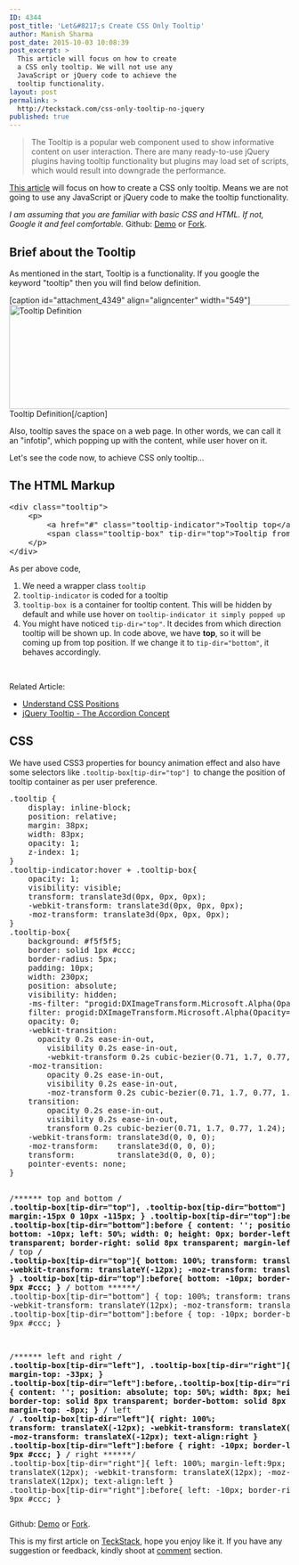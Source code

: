 ```yaml
---
ID: 4344
post_title: 'Let&#8217;s Create CSS Only Tooltip'
author: Manish Sharma
post_date: 2015-10-03 10:08:39
post_excerpt: >
  This article will focus on how to create
  a CSS only tooltip. We will not use any
  JavaScript or jQuery code to achieve the
  tooltip functionality.
layout: post
permalink: >
  http://teckstack.com/css-only-tooltip-no-jquery
published: true
---
```

<blockquote>The Tooltip is a popular web component used to show informative content on user interaction. There are many ready-to-use jQuery plugins having tooltip functionality but plugins may load set of scripts, which would result into downgrade the performance.</blockquote>
<a href="http://teckstack.com/css-only-tooltip-no-jquery">This article</a> will focus on how to create a CSS only tooltip. Means we are not going to use any JavaScript or jQuery code to make the tooltip functionality.

<em>I am assuming that you are familiar with basic CSS and HTML. If not, Google it and feel comfortable.</em>
Github: <a class="btn btn-success" href="http://kutec.github.io/CSS-Tooltip" target="_blank">Demo</a> or <a href="https://github.com/kutec/CSS-Tooltip" target="_blank">Fork</a>.
<h2>Brief about the Tooltip</h2>
As mentioned in the start, Tooltip is a functionality. If you google the keyword "tooltip" then you will find below definition.

[caption id="attachment_4349" align="aligncenter" width="549"]<img class="size-full wp-image-4349" src="http://teckstack.com/tsdir/wp-content/uploads/2015/10/tooltip-definition.png" alt="Tooltip Definition" width="549" height="187" /> Tooltip Definition[/caption]

Also, tooltip saves the space on a web page. In other words, we can call it an "infotip", which popping up with the content, while user hover on it.

Let's see the code now, to achieve CSS only tooltip...
<h2>The HTML Markup</h2>
<pre>&lt;div class="tooltip"&gt;
    &lt;p&gt;
        &lt;a href="#" class="tooltip-indicator"&gt;Tooltip top&lt;/a&gt;
        &lt;span class="tooltip-box" tip-dir="top"&gt;Tooltip from &lt;strong&gt;TOP&lt;/strong&gt; direction&lt;/span&gt;
    &lt;/p&gt;
&lt;/div&gt;</pre>
As per above code,
<ol>
	<li>We need a wrapper class <code>tooltip </code></li>
	<li><code>tooltip-indicator</code> is coded for a tooltip</li>
	<li><code>tooltip-box </code>is a container for tooltip content. This will be hidden by default and while use hover on <code>tooltip-indicator it simply popped up</code></li>
	<li>You might have noticed <code>tip-dir="top"</code>. It decides from which direction tooltip will be shown up. In code above, we have <strong>top</strong>, so it will be coming up from top position. If we change it to <code>tip-dir="bottom"</code>, it behaves accordingly.</li>
</ol>
&nbsp;

Related Article:
<ul>
	<li><a href="http://teckstack.com/understand-css-positions" target="_blank">Understand CSS Positions</a></li>
	<li><a href="http://teckstack.com/jquery-tooltip" target="_blank">jQuery Tooltip - The Accordion Concept</a></li>
</ul>
<h2>CSS</h2>
We have used CSS3 properties for bouncy animation effect and also have some selectors like <code>.tooltip-box[tip-dir="top"] </code>to change the position of tooltip container as per user preference.
<pre>.tooltip {
	display: inline-block;
	position: relative;
	margin: 38px;
	width: 83px;
	opacity: 1;
	z-index: 1;
}
.tooltip-indicator:hover + .tooltip-box{
	opacity: 1;
	visibility: visible;
	transform: translate3d(0px, 0px, 0px);
	-webkit-transform: translate3d(0px, 0px, 0px);
	-moz-transform: translate3d(0px, 0px, 0px);
} 
.tooltip-box{
	background: #f5f5f5;
	border: solid 1px #ccc;
	border-radius: 5px;
	padding: 10px;
	width: 230px;
	position: absolute;
	visibility: hidden;
	-ms-filter: "progid:DXImageTransform.Microsoft.Alpha(Opacity=0)";
	filter: progid:DXImageTransform.Microsoft.Alpha(Opacity=0);
	opacity: 0;
	-webkit-transition: 
	  opacity 0.2s ease-in-out,
		visibility 0.2s ease-in-out,
		-webkit-transform 0.2s cubic-bezier(0.71, 1.7, 0.77, 1.24);
	-moz-transition:    
		opacity 0.2s ease-in-out,
		visibility 0.2s ease-in-out,
		-moz-transform 0.2s cubic-bezier(0.71, 1.7, 0.77, 1.24);
	transition:         
		opacity 0.2s ease-in-out,
		visibility 0.2s ease-in-out,
		transform 0.2s cubic-bezier(0.71, 1.7, 0.77, 1.24);
	-webkit-transform: translate3d(0, 0, 0);
	-moz-transform:    translate3d(0, 0, 0);
	transform:         translate3d(0, 0, 0);
	pointer-events: none;
}

/****** top and bottom ******/
.tooltip-box[tip-dir="top"], .tooltip-box[tip-dir="bottom"] {
	left: 50%;
	margin:-15px 0 10px -115px;
}
.tooltip-box[tip-dir="top"]:before, .tooltip-box[tip-dir="bottom"]:before {
	content: '';
	position: absolute;
	bottom: -10px;
	left: 50%;
	width: 0;
	height: 0px;
	border-left: solid 8px transparent;
	border-right: solid 8px transparent;
	margin-left: -9px;
}
/****** top ******/
.tooltip-box[tip-dir="top"]{
	bottom: 100%;
	transform: translateY(-12px);
	-webkit-transform: translateY(-12px);
	-moz-transform: translateY(-12px);
}
.tooltip-box[tip-dir="top"]:before{
	bottom: -10px;
	border-top: solid 9px #ccc;
}
/****** bottom ******/
.tooltip-box[tip-dir="bottom"] {
	top: 100%;
	transform: translateY(12px);
	-webkit-transform: translateY(12px);
	-moz-transform: translateY(12px);
}
.tooltip-box[tip-dir="bottom"]:before {
	top: -10px;
	border-bottom: solid 9px #ccc;
}

/****** left and right ******/
.tooltip-box[tip-dir="left"], .tooltip-box[tip-dir="right"]{
	top: 50%;
	margin-top: -33px;
}
.tooltip-box[tip-dir="left"]:before,.tooltip-box[tip-dir="right"]:before {
	content: '';
	position: absolute;
	top: 50%;
	width: 8px;
	height: 0px;
	border-top: solid 8px transparent;
	border-bottom: solid 8px transparent;
	margin-top: -8px;
}
/****** left ******/
.tooltip-box[tip-dir="left"]{
	right: 100%;
	transform: translateX(-12px);
	-webkit-transform: translateX(-12px);
	-moz-transform: translateX(-12px);
	text-align:right
}
.tooltip-box[tip-dir="left"]:before {
	right: -10px;
	border-left: solid 9px #ccc;
}
/****** right ******/
.tooltip-box[tip-dir="right"]{
	left: 100%;
	margin-left:9px;
	transform: translateX(12px);
	-webkit-transform: translateX(12px);
	-moz-transform: translateX(12px);
	text-align:left
}
.tooltip-box[tip-dir="right"]:before{
	left: -10px;
	border-right: solid 9px #ccc;
}
</pre>
Github: <a class="btn btn-success" href="http://kutec.github.io/CSS-Tooltip" target="_blank">Demo</a> or <a href="https://github.com/kutec/CSS-Tooltip" target="_blank">Fork</a>.

This is my first article on <a href="http://teckstack.com">TeckStack</a>, hope you enjoy like it. If you have any suggestion or feedback, kindly shoot at <a href="#comments">comment</a> section.